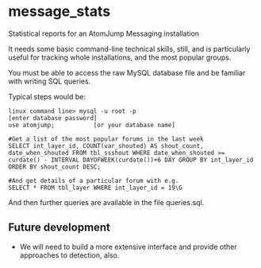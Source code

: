 # message_stats
Statistical reports for an AtomJump Messaging installation


It needs some basic command-line technical skills, still, and is particularly useful for tracking whole installations, and the most popular groups.

You must be able to access the raw MySQL database file and be familiar with writing SQL queries.

Typical steps would be:

```
linux command line> mysql -u root -p
[enter database password]
use atomjump;			[or your database name]

#Get a list of the most popular forums in the last week
SELECT int_layer_id, COUNT(var_shouted) AS shout_count, date_when_shouted FROM tbl_ssshout WHERE date_when_shouted >= curdate() - INTERVAL DAYOFWEEK(curdate())+6 DAY GROUP BY int_layer_id ORDER BY shout_count DESC;

#And get details of a particular forum with e.g.
SELECT * FROM tbl_layer WHERE int_layer_id = 19\G
```

And then further queries are available in the file queries.sql.

## Future development

* We will need to build a more extensive interface and provide other approaches to detection, also.